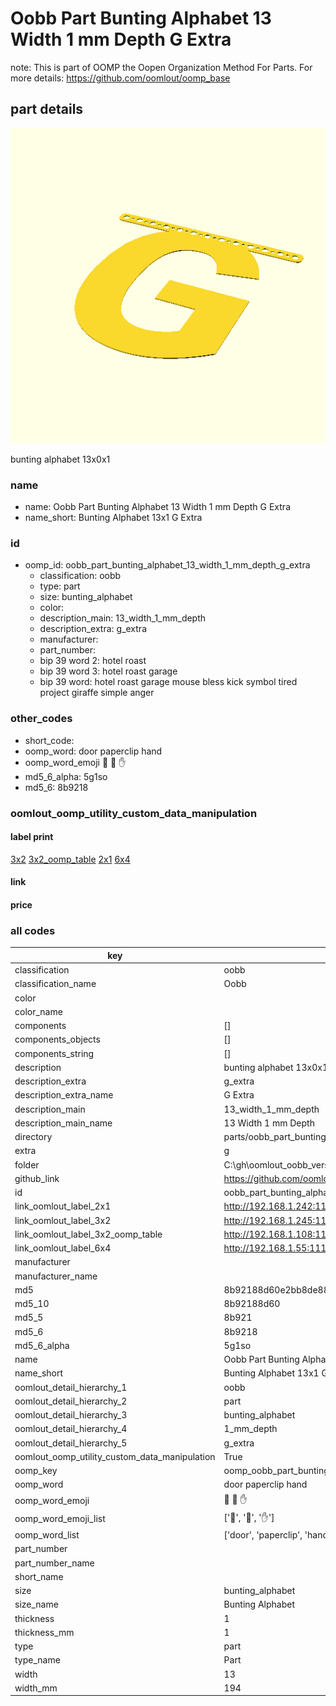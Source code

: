 # Oobb Part Bunting Alphabet 13 Width 1 mm Depth G Extra  

note: This is part of OOMP the Oopen Organization Method For Parts. For more details: https://github.com/oomlout/oomp_base

##  part details
  

[![](3dpr.png)](3dpr.png)

bunting alphabet 13x0x1



### name
* name: Oobb Part Bunting Alphabet 13 Width 1 mm Depth G Extra
* name_short: Bunting Alphabet 13x1 G Extra
### id
* oomp_id: oobb_part_bunting_alphabet_13_width_1_mm_depth_g_extra
  * classification: oobb
  * type: part
  * size: bunting_alphabet
  * color: 
  * description_main: 13_width_1_mm_depth
  * description_extra: g_extra
  * manufacturer: 
  * part_number: 
  * bip 39 word 2: hotel roast
  * bip 39 word 3: hotel roast garage
  * bip 39 word: hotel roast garage mouse bless kick symbol tired project giraffe simple anger

### other_codes
* short_code: 
* oomp_word: door paperclip hand
* oomp_word_emoji :door: :paperclip: :hand:
* md5_6_alpha: 5g1so
* md5_6: 8b9218






### oomlout_oomp_utility_custom_data_manipulation
#### label print
[3x2](http://192.168.1.245:1112/?label=oomp%205g1so)
[3x2_oomp_table](http://192.168.1.108:1112/?label=oomp%205g1so)
[2x1](http://192.168.1.242:1112/?label=oomp%205g1so)
[6x4](http://192.168.1.55:1112/?label=oomp%205g1so)    

#### link

                              

#### price







### all codes 
| key | value |  
| --- | --- |  
| classification | oobb |  
| classification_name | Oobb |  
| color |  |  
| color_name |  |  
| components | [] |  
| components_objects | [] |  
| components_string | [] |  
| description | bunting alphabet 13x0x1 |  
| description_extra | g_extra |  
| description_extra_name | G Extra |  
| description_main | 13_width_1_mm_depth |  
| description_main_name | 13 Width 1 mm Depth |  
| directory | parts/oobb_part_bunting_alphabet_13_width_1_mm_depth_g_extra |  
| extra | g |  
| folder | C:\gh\oomlout_oobb_version_4_generated_parts\things\oobb_part_bunting_alphabet_13_width_1_mm_depth_g_extra |  
| github_link | https://github.com/oomlout/oomlout_oomp_part_src/tree/main/parts/oobb_part_bunting_alphabet_13_width_1_mm_depth_g_extra |  
| id | oobb_part_bunting_alphabet_13_width_1_mm_depth_g_extra |  
| link_oomlout_label_2x1 | http://192.168.1.242:1112/?label=oomp%205g1so |  
| link_oomlout_label_3x2 | http://192.168.1.245:1112/?label=oomp%205g1so |  
| link_oomlout_label_3x2_oomp_table | http://192.168.1.108:1112/?label=oomp%205g1so |  
| link_oomlout_label_6x4 | http://192.168.1.55:1112/?label=oomp%205g1so |  
| manufacturer |  |  
| manufacturer_name |  |  
| md5 | 8b92188d60e2bb8de88bd90abeeec371 |  
| md5_10 | 8b92188d60 |  
| md5_5 | 8b921 |  
| md5_6 | 8b9218 |  
| md5_6_alpha | 5g1so |  
| name | Oobb Part Bunting Alphabet 13 Width 1 mm Depth G Extra |  
| name_short | Bunting Alphabet 13x1 G Extra |  
| oomlout_detail_hierarchy_1 | oobb |  
| oomlout_detail_hierarchy_2 | part |  
| oomlout_detail_hierarchy_3 | bunting_alphabet |  
| oomlout_detail_hierarchy_4 | 1_mm_depth |  
| oomlout_detail_hierarchy_5 | g_extra |  
| oomlout_oomp_utility_custom_data_manipulation | True |  
| oomp_key | oomp_oobb_part_bunting_alphabet_13_width_1_mm_depth_g_extra |  
| oomp_word | door paperclip hand |  
| oomp_word_emoji | :door: :paperclip: :hand: |  
| oomp_word_emoji_list | [':door:', ':paperclip:', ':hand:'] |  
| oomp_word_list | ['door', 'paperclip', 'hand'] |  
| part_number |  |  
| part_number_name |  |  
| short_name |  |  
| size | bunting_alphabet |  
| size_name | Bunting Alphabet |  
| thickness | 1 |  
| thickness_mm | 1 |  
| type | part |  
| type_name | Part |  
| width | 13 |  
| width_mm | 194 |  

